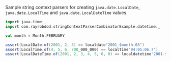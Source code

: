 Sample string context parsers for creating `java.date.LocalDate`, `java.date.LocalTime` and `java.date.LocalDateTime`
values.

```scala
import java.time._
import com.rayrobdod.stringContextParserCombinatorExample.datetime._

val month = Month.FEBRUARY

assert(LocalDate.of(2001, 2, 3) == localdate"2001-$month-03")
assert(LocalTime.of(4, 5, 6, 700_000_000) == localtime"04:05:06.7")
assert(LocalDateTime.of(2001, 2, 3, 4, 5, 6, 0) == localdatetime"2001-$month-03T04:05:06")
```
